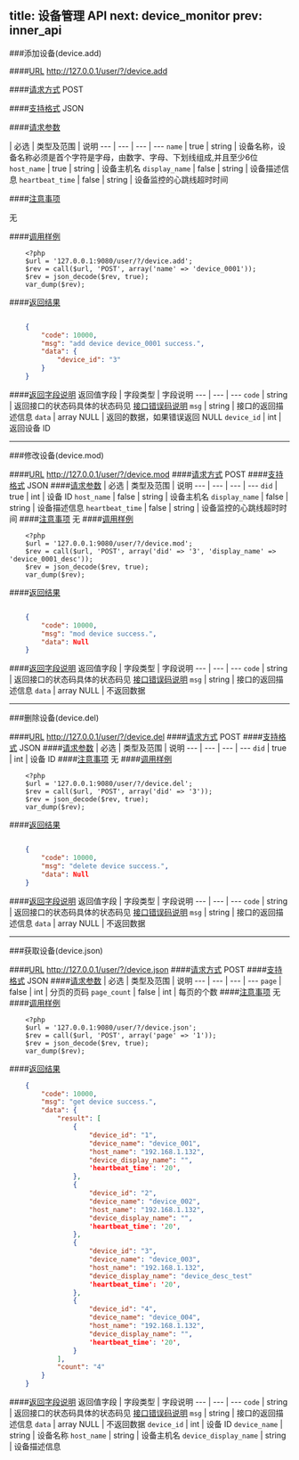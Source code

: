 title: 设备管理 API
next: device_monitor
prev: inner_api
---

###添加设备(device.add)

####[URL](#add_url) 
http://127.0.0.1/user/?/device.add

####[请求方式](#add_post)
POST

####[支持格式](#add_json)
JSON 

####[请求参数](#add_param)

  | 必选 | 类型及范围 | 说明
--- | --- | --- | ---
`name` | true | string | 设备名称，设备名称必须是首个字符是字母，由数字、字母、下划线组成,并且至少6位
`host_name` | true | string | 设备主机名
`display_name` | false | string | 设备描述信息
`heartbeat_time` | false | string | 设备监控的心跳线超时时间

####[注意事项](#add_notice)

无

####[调用样例](#add_example)

```
	<?php
	$url = '127.0.0.1:9080/user/?/device.add';
	$rev = call($url, 'POST', array('name' => 'device_0001'));
	$rev = json_decode($rev, true);
	var_dump($rev);
```

####[返回结果](#add_result)
``` json

	{
		"code": 10000,
		"msg": "add device device_0001 success.",
		"data": {
			"device_id": "3"
		}
	}

```
####[返回字段说明](#add_result_dis)
返回值字段 | 字段类型 | 字段说明
--- | --- | ---
`code` | string | 返回接口的状态码具体的状态码见 [接口错误码说明](api_errno.html) 
`msg`  | string | 接口的返回描述信息
`data` | array NULL  | 返回的数据，如果错误返回 NULL
`device_id` | int | 返回设备 ID

---
###修改设备(device.mod)

####[URL](#mod_url) 
http://127.0.0.1/user/?/device.mod
####[请求方式](#mod_post)
POST
####[支持格式](#mod_json)
JSON 
####[请求参数](#mod_param)
  | 必选 | 类型及范围 | 说明
--- | --- | --- | ---
`did` | true | int     | 设备 ID
`host_name` | false | string | 设备主机名
`display_name` | false | string    | 设备描述信息
`heartbeat_time` | false | string | 设备监控的心跳线超时时间
####[注意事项](#mod_notice)
无
####[调用样例](#mod_example)
```
	<?php
	$url = '127.0.0.1:9080/user/?/device.mod';
	$rev = call($url, 'POST', array('did' => '3', 'display_name' => 'device_0001_desc'));
	$rev = json_decode($rev, true);
	var_dump($rev);
```
####[返回结果](#mod_result)
``` json

	{
		"code": 10000,
		"msg": "mod device success.",
		"data": Null 
	}

```
####[返回字段说明](#mod_result_dis)
返回值字段 | 字段类型 | 字段说明
--- | --- | ---
`code` | string | 返回接口的状态码具体的状态码见 [接口错误码说明](api_errno.html) 
`msg`  | string | 接口的返回描述信息
`data` | array NULL  | 不返回数据


---
###删除设备(device.del)

####[URL](#del_url) 
http://127.0.0.1/user/?/device.del
####[请求方式](#del_post)
POST
####[支持格式](#del_json)
JSON 
####[请求参数](#del_param)
  | 必选 | 类型及范围 | 说明
--- | --- | --- | ---
`did` | true | int     | 设备 ID
####[注意事项](#del_notice)
无
####[调用样例](#del_example)
```
	<?php
	$url = '127.0.0.1:9080/user/?/device.del';
	$rev = call($url, 'POST', array('did' => '3'));
	$rev = json_decode($rev, true);
	var_dump($rev);
```
####[返回结果](#del_result)
``` json

	{
		"code": 10000,
		"msg": "delete device success.",
		"data": Null 
	}

```
####[返回字段说明](#del_result_dis)
返回值字段 | 字段类型 | 字段说明
--- | --- | ---
`code` | string | 返回接口的状态码具体的状态码见 [接口错误码说明](api_errno.html) 
`msg`  | string | 接口的返回描述信息
`data` | array NULL  | 不返回数据

---
###获取设备(device.json)

####[URL](#json_url) 
http://127.0.0.1/user/?/device.json
####[请求方式](#json_post)
POST
####[支持格式](#json_json)
JSON 
####[请求参数](#json_param)
  | 必选 | 类型及范围 | 说明
--- | --- | --- | ---
`page` | false | int     | 分页的页码
`page_count` | false | int     | 每页的个数
####[注意事项](#json_notice)
无
####[调用样例](#json_example)
```
	<?php
	$url = '127.0.0.1:9080/user/?/device.json';
	$rev = call($url, 'POST', array('page' => '1'));
	$rev = json_decode($rev, true);
	var_dump($rev);
```
####[返回结果](#json_result)
``` json
	{
		"code": 10000,
		"msg": "get device success.",
		"data": {
			"result": [
				{
					"device_id": "1",
					"device_name": "device_001",
					"host_name": "192.168.1.132",
					"device_display_name": "",
					'heartbeat_time': '20',
				},
				{
					"device_id": "2",
					"device_name": "device_002",
					"host_name": "192.168.1.132",
					"device_display_name": "",
					'heartbeat_time': '20',
				},
				{
					"device_id": "3",
					"device_name": "device_003",
					"host_name": "192.168.1.132",
					"device_display_name": "device_desc_test"
					'heartbeat_time': '20',
				},
				{
					"device_id": "4",
					"device_name": "device_004",
					"host_name": "192.168.1.132",
					"device_display_name": "",
					'heartbeat_time': '20',
				}
			],
			"count": "4"
		}
	}
```
####[返回字段说明](#json_result_dis)
返回值字段 | 字段类型 | 字段说明
--- | --- | ---
`code` | string | 返回接口的状态码具体的状态码见 [接口错误码说明](api_errno.html) 
`msg`  | string | 接口的返回描述信息
`data` | array NULL  | 不返回数据
`device_id` | int | 设备 ID
`device_name` | string | 设备名称
`host_name` | string | 设备主机名
`device_display_name` | string | 设备描述信息



